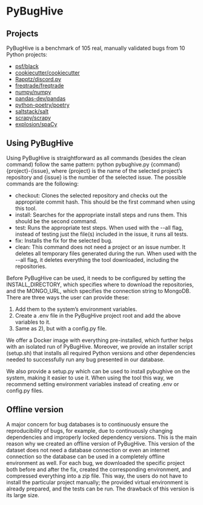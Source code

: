 # PyBugHive

## Projects

PyBugHive is a benchmark of 105 real, manually validated bugs from 10 Python projects:

* [psf/black](https://github.com/psf/black)
* [cookiecutter/cookiecutter](https://github.com/cookiecutter/cookiecutter)
* [Rapptz/discord.py](https://github.com/Rapptz/discord.py)
* [freqtrade/freqtrade](https://github.com/freqtrade/freqtrade)
* [numpy/numpy](https://github.com/numpy/numpy)
* [pandas-dev/pandas](https://github.com/pandas-dev/pandas)
* [python-poetry/poetry](https://github.com/python-poetry/poetry)
* [saltstack/salt](https://github.com/saltstack/salt)
* [scrapy/scrapy](https://github.com/scrapy/scrapy)
* [explosion/spaCy](https://github.com/explosion/spaCy)

## Using PyBugHive
Using PyBugHive is straightforward as all commands (besides the clean command) follow the same pattern: python pybughive.py {command} {project}-{issue}, where {project} is the name of the selected project’s repository and {issue} is the number of the selected issue. The possible commands are the following:

* checkout: Clones the selected repository and checks out the appropriate commit hash. This should be the first command when using this tool.
* install: Searches for the appropriate install steps and runs them. This should be the second command.
* test: Runs the appropriate test steps. When used with the --all flag, instead of testing just the file(s) included in the issue, it runs all tests.
* fix: Installs the fix for the selected bug.
* clean: This command does not need a project or an issue number. It deletes all temporary files generated during the run. When used with the --all flag, it deletes everything the tool downloaded, including the repositories.

  
Before PyBugHive can be used, it needs to be configured by setting the INSTALL_DIRECTORY, which specifies where to download the repositories, and the MONGO_URL, which specifies the connection string to MongoDB. There are three ways the user can provide these:

1. Add them to the system’s environment variables.
2. Create a .env file in the PyBugHive project root and add the above variables to it.
3. Same as 2), but with a config.py file. 

We offer a Docker image with everything pre-installed, which further helps with an isolated run of PyBugHive. Moreover, we provide an installer script (setup.sh) that installs all required Python versions and other dependencies needed to successfully run any bug presented in our database. 

We also provide a setup.py which can be used to install pybughive on the system, making it easier to use it. When using the tool this way, we recommend setting environment variables instead of creating .env or config.py files.

## Offline version
A major concern for bug databases is to continuously ensure
the reproducibility of bugs, for example, due to
continuously changing dependencies and improperly locked
dependency versions.
This is the main reason why we created an offline version
of PyBugHive. This version of the dataset does not need a
database connection or even an internet connection so the
database can be used in a completely offline environment as
well. For each bug, we downloaded the specific project both
before and after the fix, created the corresponding environment,
and compressed everything into a zip file. This way,
the users do not have to install the particular project manually;
the provided virtual environment is already prepared, and the
tests can be run. The drawback of this version is its large size.


